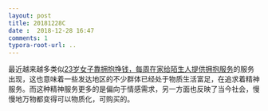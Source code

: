 ```yaml
---
layout: post
title: 20181228C
date :  2018-12-28 16:47
comments: 1
typora-root-url: ..
---
```


最近越来越多类似[23岁女子靠拥抱挣钱，每周在家给陌生人提供拥抱服务](http://wemedia.ifeng.com/93731668/wemedia.shtml)的服务出现，这也意味着一些发达地区的不少群体已经处于物质生活富足，在追求着精神服务。而这种精神服务更多的是偏向于情感需求，另一方面也反映了当今社会，慢慢地万物都变得可以物质化，可购买的。 
